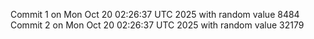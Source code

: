 Commit 1 on Mon Oct 20 02:26:37 UTC 2025 with random value 8484
Commit 2 on Mon Oct 20 02:26:37 UTC 2025 with random value 32179

